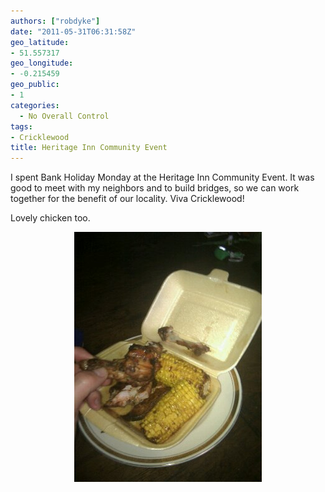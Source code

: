 ```yaml
---
authors: ["robdyke"]
date: "2011-05-31T06:31:58Z"
geo_latitude:
- 51.557317
geo_longitude:
- -0.215459
geo_public:
- 1
categories:
  - No Overall Control
tags:
- Cricklewood
title: Heritage Inn Community Event
---
```

I spent Bank Holiday Monday at the Heritage Inn Community Event. It was good to meet with my neighbors and to build bridges, so we can work together for the benefit of our locality. Viva Cricklewood!

Lovely chicken too.

<a alt="image" href="/pubfiles/2011/05/wpid-IMG_20110530_1713291.jpg"><img style="display:block;margin-right:auto;margin-left:auto;" alt="image" src="/pubfiles/2011/05/wpid-IMG_20110530_171329.jpg" /></a>